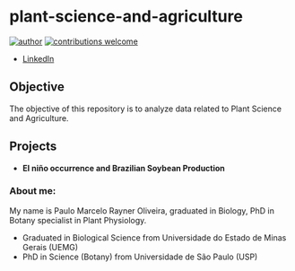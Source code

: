 # plant-science-and-agriculture
[![author](https://img.shields.io/badge/author-paulorayner-red.svg)](https://www.linkedin.com/in/paulo-marcelo-rayner-oliveira/)
[![contributions welcome](https://img.shields.io/badge/contributions-welcome-brightgreen.svg?style=flat)]()

* [LinkedIn](https://www.linkedin.com/in/paulo-marcelo-rayner-oliveira/)

## Objective 

The objective of this repository is to analyze data related to Plant Science and Agriculture.

## Projects

* **El niño occurrence and Brazilian Soybean Production** 










### About me: 

My name is Paulo Marcelo Rayner Oliveira, graduated in Biology, PhD in Botany specialist in Plant Physiology.


* Graduated in Biological Science from Universidade do Estado de Minas Gerais (UEMG)
* PhD in Science (Botany) from Universidade de São Paulo (USP) 
